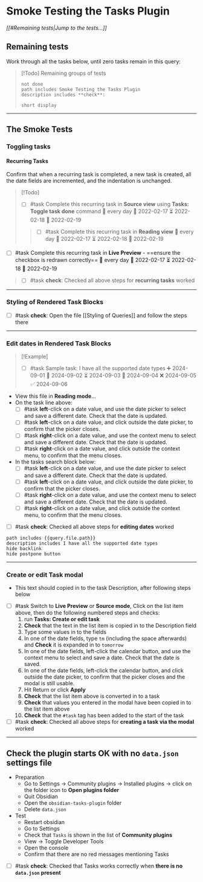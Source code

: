 # Smoke Testing the Tasks Plugin

*[[#Remaining tests|Jump to the tests...]]*

## Remaining tests

Work through all the tasks below, until zero tasks remain in this query:

> [!Todo] Remaining groups of tests
>
> ```tasks
> not done
> path includes Smoke Testing the Tasks Plugin
> description includes **check**:
>
> short display
> ```

---

## The Smoke Tests

### Toggling tasks

#### Recurring Tasks

Confirm that when a recurring task is completed, a new task is created, all the date fields are incremented, and the indentation is unchanged.

> [!Todo]
>
> - [ ] #task Complete this recurring task in **Source view** using **Tasks: Toggle task done** command 🔁 every day 🛫 2022-02-17 ⏳ 2022-02-18 📅 2022-02-19
>
> > - [ ] #task Complete this recurring task in **Reading view** 🔁 every day 🛫 2022-02-17 ⏳ 2022-02-18 📅 2022-02-19

- [ ] #task Complete this recurring task in **Live Preview** - ==ensure the checkbox is redrawn correctly== 🔁 every day 🛫 2022-02-17 ⏳ 2022-02-18 📅 2022-02-19

> - [ ] #task **check**: Checked all above steps for **recurring tasks** worked

---

### Styling of Rendered Task Blocks

- [ ] #task **check**: Open the file [[Styling of Queries]] and follow the steps there

---

### Edit dates in Rendered Task Blocks

> [!Example]
>
> - [ ] #task Sample task: I have all the supported date types ➕ 2024-09-01 🛫 2024-09-02 ⏳ 2024-09-03 📅 2024-09-04 ❌ 2024-09-05 ✅ 2024-09-06

- View this file in **Reading mode**...
- On the task line above:
  - [ ] #task **left**-click on a date value, and use the date picker to select and save a different date. Check that the date is updated.
  - [ ] #task **left**-click on a date value, and click outside the date picker, to confirm that the picker closes.
  - [ ] #task **right**-click on a date value, and use the context menu to select and save a different date. Check that the date is updated.
  - [ ] #task **right**-click on a date value, and click outside the context menu, to confirm that the menu closes.
- In the tasks search block below:
  - [ ] #task **left**-click on a date value, and use the date picker to select and save a different date. Check that the date is updated.
  - [ ] #task **left**-click on a date value, and click outside the date picker, to confirm that the picker closes.
  - [ ] #task **right**-click on a date value, and use the context menu to select and save a different date. Check that the date is updated.
  - [ ] #task **right**-click on a date value, and click outside the context menu, to confirm that the menu closes.
- [ ] #task **check**: Checked all above steps for **editing dates** worked

```tasks
path includes {{query.file.path}}
description includes I have all the supported date types
hide backlink
hide postpone button
```

---

### Create or edit Task modal

- This text should copied in to the task Description, after following steps below
- [ ] #task Switch to **Live Preview** or **Source mode**, Click on the list item above, then do the following numbered steps and checks:
    1. run **Tasks: Create or edit task**
    2. **Check** that the text in the list item is copied in to the Description field
    3. Type some values in to the fields
    4. In one of the date fields, type `tm` (including the space afterwards) and **Check** it is expanded in to `tomorrow`
    5. In one of the date fields, left-click the calendar button, and use the context menu to select and save a date. Check that the date is saved.
    6. In one of the date fields, left-click the calendar button, and click outside the date picker, to confirm that the picker closes and the modal is still usable.
    7. Hit Return or click **Apply**
    8. **Check** that the list item above is converted in to a task
    9. **Check** that values you entered in the modal have been copied in to the list item above
    10. **Check** that the `#task` tag has been added to the start of the task
- [ ] #task **check**: Checked all above steps for **creating a task via the modal** worked

---

## Check the plugin starts OK with no `data.json` settings file

- Preparation
  - Go to Settings -> Community plugins -> Installed plugins -> click on the folder icon to **Open plugins folder**
  - Quit Obsidian
  - Open the `obsidian-tasks-plugin` folder
  - Delete `data.json`
- Test
  - Restart obsidian
  - Go to Settings
  - Check that `Tasks` is shown in the list of **Community plugins**
  - View -> Toggle Developer Tools
  - Open the console
  - Confirm that there are no red messages mentioning Tasks
- [ ] #task **check**: Checked that Tasks works correctly when **there is no `data.json` present**
